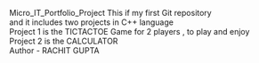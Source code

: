 Micro_IT_Portfolio_Project
This if my first Git repository
<br>
and it includes two projects in C++ language
<br>
Project 1 is the TICTACTOE Game for 2 players , to play and enjoy
<br>
Project 2 is the CALCULATOR
<br>
Author - RACHIT GUPTA
<br>

